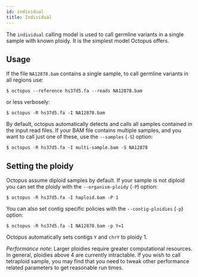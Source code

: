 ```yaml
---
id: individual
title: Individual
---
```


The `individual` calling model is used to call germline variants in a single sample with known ploidy. It is the simplest model Octopus offers.

## Usage

If the file `NA12878.bam` contains a single sample, to call germline variants in all regions use:

```shell
$ octopus --reference hs37d5.fa --reads NA12878.bam
```

or less verbosely:

```shell
$ octopus -R hs37d5.fa -I NA12878.bam
```

By default, octopus automatically detects and calls all samples contained in the input read files. If your BAM file contains multiple samples, and you want to call just one of these, use the `--samples` (`-S`) option:

```shell
$ octopus -R hs37d5.fa -I multi-sample.bam -S NA12878
```

## Setting the ploidy

Octopus assume diploid samples by default. If your sample is not diploid you can set the ploidy with the `--organism-ploidy` (`-P`) option:

```shell
$ octopus -R hs37d5.fa -I haploid.bam -P 1
```

You can also set contig specific policies with the `--contig-ploidies` (`-p`) option:

```shell
$ octopus -R hs37d5.fa -I NA12878.bam -p Y=1
```

Octopus automatically sets contigs `Y` and `chrY` to ploidy 1.

_Performance note_: Larger ploidies require greater computational resources. In general, ploidies above 4 are currently intractable. If you wish to call tetraploid sample, you may find that you need to tweak other performance related parameters to get reasonable run times.